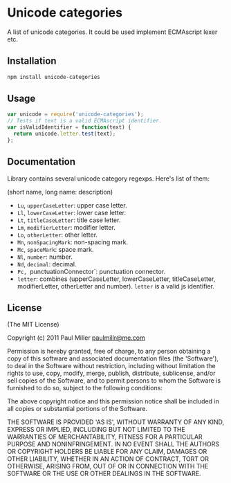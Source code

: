 # Unicode categories
A list of unicode categories.
It could be used implement ECMAscript lexer etc.

## Installation

```bash
npm install unicode-categories
```

## Usage

```javascript
var unicode = require('unicode-categories');
// Tests if text is a valid ECMAscript identifier.
var isValidIdentifier = function(text) {
  return unicode.letter.test(text);
};
```

## Documentation
Library contains several unicode category regexps. Here's list of them:

(short name, long name: description)

- `Lu`, `upperCaseLetter`: upper case letter.
- `Ll`, `lowerCaseLetter`: lower case letter.
- `Lt`, `titleCaseLetter`: title case letter.
- `Lm`, `modifierLetter`: modifier letter.
- `Lo`, `otherLetter`: other letter.
- `Mn`, `nonSpacingMark`: non-spacing mark.
- `Mc`, `spaceMark`: space mark.
- `Nl`, `number`: number.
- `Nd`, `decimal`: decimal.
- `Pc, `punctuationConnector`: punctuation connector.
- `letter`: combines (upperCaseLetter, lowerCaseLetter, titleCaseLetter,
modifierLetter, otherLetter and number). `letter` is a valid js identifier.

## License
(The MIT License)

Copyright (c) 2011 Paul Miller <paulmillr@me.com>

Permission is hereby granted, free of charge, to any person obtaining a copy of this software and associated documentation files (the 'Software'), to deal in the Software without restriction, including without limitation the rights to use, copy, modify, merge, publish, distribute, sublicense, and/or sell copies of the Software, and to permit persons to whom the Software is furnished to do so, subject to the following conditions:

The above copyright notice and this permission notice shall be included in all copies or substantial portions of the Software.

THE SOFTWARE IS PROVIDED 'AS IS', WITHOUT WARRANTY OF ANY KIND, EXPRESS OR IMPLIED, INCLUDING BUT NOT LIMITED TO THE WARRANTIES OF MERCHANTABILITY, FITNESS FOR A PARTICULAR PURPOSE AND NONINFRINGEMENT. IN NO EVENT SHALL THE AUTHORS OR COPYRIGHT HOLDERS BE LIABLE FOR ANY CLAIM, DAMAGES OR OTHER LIABILITY, WHETHER IN AN ACTION OF CONTRACT, TORT OR OTHERWISE, ARISING FROM, OUT OF OR IN CONNECTION WITH THE SOFTWARE OR THE USE OR OTHER DEALINGS IN THE SOFTWARE.

